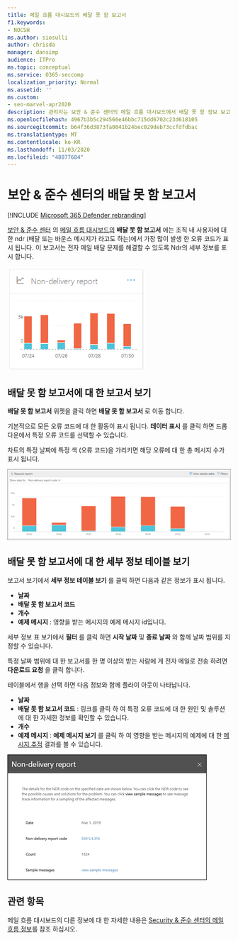 ```yaml
---
title: 메일 흐름 대시보드의 배달 못 함 보고서
f1.keywords:
- NOCSH
ms.author: siosulli
author: chrisda
manager: dansimp
audience: ITPro
ms.topic: conceptual
ms.service: O365-seccomp
localization_priority: Normal
ms.assetid: ''
ms.custom:
- seo-marvel-apr2020
description: 관리자는 보안 & 준수 센터의 메일 흐름 대시보드에서 배달 못 함 정보 보고서를 사용 하 여 조직의 보낸 사람에 대 한 Ndr 또는 바운스 메시지 라고도 하는 배달 못함 보고서에서 가장 자주 발생 하는 오류 코드를 모니터링 하는 방법을 알아봅니다.
ms.openlocfilehash: 4967b3b5c294566e46bbc715dd6702c23d618105
ms.sourcegitcommit: b64f36d3873fa0041b24bec029deb73ccfdfdbac
ms.translationtype: MT
ms.contentlocale: ko-KR
ms.lasthandoff: 11/03/2020
ms.locfileid: "48877684"
---
```

# <a name="non-delivery-report-in-the-security--compliance-center"></a>보안 & 준수 센터의 배달 못 함 보고서

[!INCLUDE [Microsoft 365 Defender rebranding](../includes/microsoft-defender-for-office.md)]


[보안 & 준수 센터](https://protection.office.com) 의 [메일 흐름 대시보드의](mail-flow-insights-v2.md) **배달 못 함 보고서** 에는 조직 내 사용자에 대 한 ndr (배달 또는 바운스 메시지가 라고도 하는)에서 가장 많이 발생 한 오류 코드가 표시 됩니다. 이 보고서는 전자 메일 배달 문제를 해결할 수 있도록 Ndr의 세부 정보를 표시 합니다.

![보안 & 준수 센터의 메일 흐름 대시보드의 배달 못 함 보고서 위젯](../../media/mfi-non-delivery-report-widget.png)

## <a name="report-view-for-the-non-delivery-report"></a>배달 못 함 보고서에 대 한 보고서 보기

**배달 못 함 보고서** 위젯을 클릭 하면 **배달 못 함 보고서** 로 이동 합니다.

기본적으로 모든 오류 코드에 대 한 활동이 표시 됩니다. **데이터 표시** 를 클릭 하면 드롭다운에서 특정 오류 코드를 선택할 수 있습니다.

차트의 특정 날짜에 특정 색 (오류 코드)을 가리키면 해당 오류에 대 한 총 메시지 수가 표시 됩니다.

![허용 되지 않는 도메인 보고서의 보고서 보기](../../media/mfi-non-delivery-report-overview-view.png)

## <a name="details-table-view-for-the-non-delivery-report"></a>배달 못 함 보고서에 대 한 세부 정보 테이블 보기

보고서 보기에서 **세부 정보 테이블 보기** 를 클릭 하면 다음과 같은 정보가 표시 됩니다.

- **날짜**
- **배달 못 함 보고서 코드**
- **개수**
- **예제 메시지** : 영향을 받는 메시지의 예제 메시지 id입니다.

세부 정보 표 보기에서 **필터** 를 클릭 하면 **시작 날짜** 및 **종료 날짜** 와 함께 날짜 범위를 지정할 수 있습니다.

특정 날짜 범위에 대 한 보고서를 한 명 이상의 받는 사람에 게 전자 메일로 전송 하려면 **다운로드 요청** 을 클릭 합니다.

테이블에서 행을 선택 하면 다음 정보와 함께 플라이 아웃이 나타납니다.

- **날짜**
- **배달 못 함 보고서 코드** : 링크를 클릭 하 여 특정 오류 코드에 대 한 원인 및 솔루션에 대 한 자세한 정보를 확인할 수 있습니다.
- **개수**
- **예제 메시지** : **예제 메시지 보기** 를 클릭 하 여 영향을 받는 메시지의 예제에 대 한 [메시지 추적](message-trace-scc.md) 결과를 볼 수 있습니다.

![배달 못 함 보고서의 세부 정보 테이블 보기에서 행을 선택한 후의 세부 정보 플라이 아웃](../../media/mfi-non-delivery-report-details-flyout.png)

## <a name="related-topics"></a>관련 항목

메일 흐름 대시보드의 다른 정보에 대 한 자세한 내용은 [Security & 준수 센터의 메일 흐름 정보](mail-flow-insights-v2.md)를 참조 하십시오.
